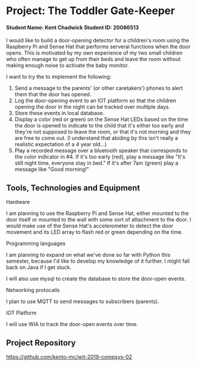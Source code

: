 # Project: The Toddler Gate-Keeper
#### Student Name: Kent Chadwick   Student ID: 20086513

I would like to build a door-opening detector for a children's room using the Raspberry Pi and Sense Hat that performs serveral functions when the door opens. This is motivated by my own experience of my two small children who often manage to get up from their beds and leave the room without making enough noise to activate the baby monitor. 

I want to try the to implement the following: 

1. Send a message to the parents' (or other caretakers') phones to alert them that the door has opened.
2. Log the door-opening event to an IOT platform so that the children opening the door in the night can be tracked over multiple days.
3. Store these events in local database.
4. Display a color (red or green) on the Sense Hat LEDs based on the time the door is opened to indicate to the child that it's either too early and they're not supposed to leave the room, or that it's not morning and they are free to come out. (I understand that abiding by this isn't really a realistic expectation of a 4 year old...)
5. Play a recorded message over a bluetooth speaker that corresponds to the color indicator in #4. If it's too early (red), play a message like "It's still night time, everyone stay in bed." If it's after 7am (green) play a message like "Good morning!"

## Tools, Technologies and Equipment

Hardware

I am planning to use the Raspberry Pi and Sense Hat, either mounted to the door itself or mounted to the wall with some sort of attachment to the door. I would make use of the Sense Hat's accelerometer to detect the door movement and its LED array to flash red or green depending on the time.

Programming languages

I am planning to expand on what we've done so far with Python this semester, because I'd like to develop my knowledge of it further. I might fall back on Java if I get stuck.

I will also use mysql to create the database to store the door-open events.

Networking protocalls

I plan to use MQTT to send messages to subscribers (parents).

IOT Platform

I will use WIA to track the door-open events over time.

## Project Repository
https://github.com/kento-mc/wit-2019-compsys-02

